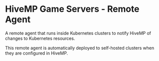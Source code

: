 # HiveMP Game Servers - Remote Agent

A remote agent that runs inside Kubernetes clusters to notify HiveMP of changes to Kubernetes resources.

This remote agent is automatically deployed to self-hosted clusters when they are configured in HiveMP.